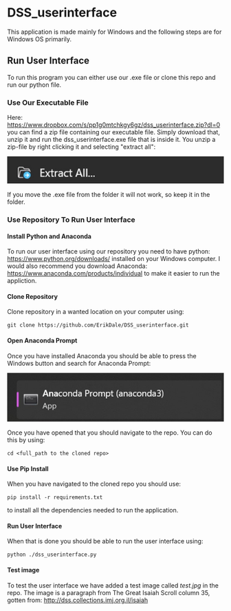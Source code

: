 # DSS_userinterface
This application is made mainly for Windows and the following steps are for Windows OS primarily.

## Run User Interface 
To run this program you can either use our .exe file or clone this repo and run our python file. 

### Use Our Executable File
Here: https://www.dropbox.com/s/pp1g0mtchkgy6gz/dss_userinterface.zip?dl=0 you can find a zip file containing our executable file. Simply download that, unzip it 
and run the dss_userinterface.exe file that is inside it. You unzip a zip-file by right clicking it and selecting "extract all": 

![](images/unzip.jpg "Unzip zip file")

If you move the .exe file from the folder it will not work, so keep it in the folder.

### Use Repository To Run User Interface
#### Install Python and Anaconda

To run our user interface using our repository you need to have python: https://www.python.org/downloads/ installed on your Windows computer.
I would also recommend you download Anaconda: https://www.anaconda.com/products/individual to make it easier to run the appliction.

#### Clone Repository
Clone repository in a wanted location on your computer using: 
```
git clone https://github.com/ErikDale/DSS_userinterface.git
```

#### Open Anaconda Prompt
Once you have installed Anaconda you should be able to press the Windows button and search for Anaconda Prompt: 

![](images/anaconda.jpg "Anaconda Prompt")

Once you have opened that you should navigate to the repo. You can do this by using: 
```
cd <full_path to the cloned repo>
```
#### Use Pip Install
When you have navigated to the cloned repo you should use: 
```
pip install -r requirements.txt
```
to install all the dependencies needed to run the application. 

#### Run User Interface
When that is done you should be able to run the user interface using: 
```
python ./dss_userinterface.py
```

#### Test image
To test the user interface we have added a test image called *test.jpg* in the repo. The image is a paragraph from The Great Isaiah Scroll column 35, gotten from: http://dss.collections.imj.org.il/isaiah  
 



